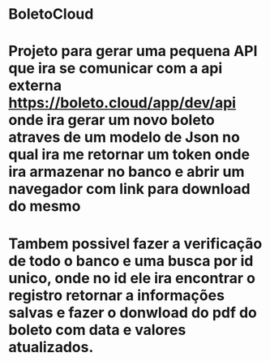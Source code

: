 # BoletoCloud
# Projeto para gerar uma pequena API que ira se comunicar com a api externa https://boleto.cloud/app/dev/api onde ira gerar um novo boleto atraves de um modelo de Json no qual ira me retornar um token onde ira armazenar no banco e abrir um navegador com link para download do mesmo
# Tambem possivel fazer a verificação de todo o banco e uma busca por id unico, onde no id ele ira encontrar o registro retornar a informações salvas e fazer o donwload do pdf do boleto com data e valores atualizados.
